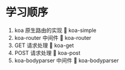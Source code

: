 # 学习顺序

1. koa 原生路由的实现 :file_folder: koa-simple
1. koa-router 中间件 :file_folder: koa-router
1. GET 请求处理 :file_folder: koa-get
1. POST 请求处理 :file_folder: koa-post
1. koa-bodyparser 中间件 :file_folder: koa-bodyparser